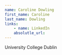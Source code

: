 ```yaml
---
name: Caroline Dowling
first_name: Caroline
last_name: Dowling
links:
	- name: LinkedIn
	absolutle_url:
---
```

University College Dublin
